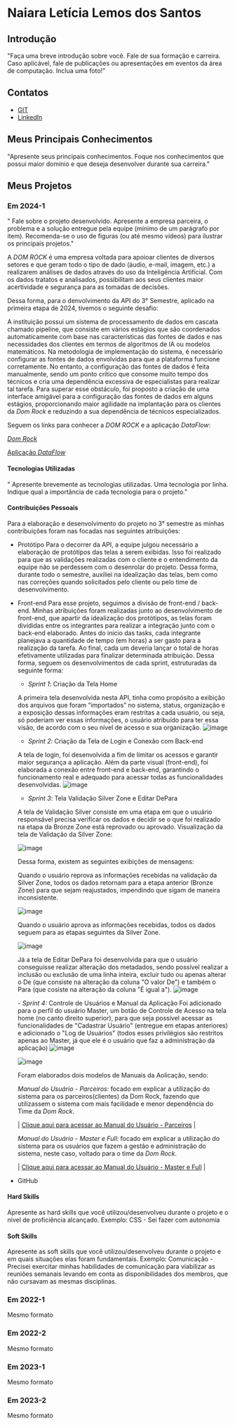 # Naiara Letícia Lemos dos Santos

## Introdução

"Faça uma breve introdução sobre você. Fale de sua formação e carreira. Caso aplicável, fale de publicações ou apresentações em eventos da área de computação. Inclua uma foto!"

## Contatos
* [GIT](https://github.com/NaiaraSantos3)
* [LinkedIn](https://www.linkedin.com/in/naiara-santos-73b83a186/)

## Meus Principais Conhecimentos
"Apresente seus principais conhecimentos. Foque nos conhecimentos que possui maior domínio e que deseja desenvolver durante sua carreira."


## Meus Projetos

### Em 2024-1
" Fale sobre o projeto desenvolvido. Apresente a empresa parceira, o problema e a solução entregue pela equipe (mínimo de um parágrafo por item). Recomenda-se o uso de figuras (ou até mesmo vídeos) para ilustrar os principais projetos."

A _DOM ROCK_ é uma empresa voltada para apoioar clientes de diversos setores e que geram todo o tipo de dado (áudio, e-mail, imagem, etc.) a realizarem análises de dados através do uso da Inteligência Artificial. Com os dados tratatos e analisados, possibilitam aos seus clientes maior acertividade e segurança para as tomadas de decisões.

Dessa forma, para o denvolvimento da API do 3° Semestre, aplicado na primeira etapa de 2024, tivemos o seguinte desafio:

A instituição possui um sistema de processamento de dados em cascata chamado pipeline, que consiste em vários estágios que são coordenados automaticamente com base nas características das fontes de dados e nas necessidades dos clientes em termos de algoritmos de IA ou modelos matemáticos. 
Na metodologia de implementação do sistema, é necessário configurar as fontes de dados envolvidas para que a plataforma funcione corretamente. No entanto, a configuração das fontes de dados é feita manualmente, sendo um ponto crítico que consome muito tempo dos técnicos e cria uma dependência excessiva de especialistas para realizar tal tarefa.
Para superar esse obstáculo, foi proposto a criação de uma interface amigável para a configuração das fontes de dados em alguns estágios, proporcionando maior agilidade na implantação para os clientes da _Dom Rock_ e reduzindo a sua dependência de técnicos especializados.

Seguem os links para conhecer a _DOM ROCK_ e a aplicação _DataFlow_:

[_Dom Rock_](https://www.domrock.net/)

[Aplicação _DataFlow_](https://github.com/iNineBD/DataFlow-3Sem2024)

#### Tecnologias Utilizadas
" Apresente brevemente as tecnologias utilizadas. Uma tecnologia por linha. Indique qual a importância de cada tecnologia para o projeto."


#### Contribuições Pessoais
Para a elaboração e desenvolvimento do projeto no 3° semestre as minhas contribuições foram nas focadas nas seguintes atribuições:
- Protótipo
Para o decorrer da API, a equipe julgou necessário a elaboração de protótipos das telas a serem exibidas. Isso foi realizado para que as validações realizadas com o cliente e o entendimento da equipe não se perdessem com o desenrolar do projeto. Dessa forma, durante todo o semestre, auxiliei na idealização das telas, bem como nas correções quando solicitados pelo cliente ou pelo time de desenvolvimento.
- Front-end
Para esse projeto, seguimos a divisão de front-end / back-end. Minhas atribuições foram realizadas junto ao desenvolvimento de front-end, que apartir da idealização dos protótipos, as telas foram divididas entre os integrantes para realizar a integração junto com o back-end elaborado. 
Antes do início das tasks, cada integrante planejava a quantidade de tempo (em horas) a ser gasto para a realização da tarefa. Ao final, cada um deveria lançar o total de horas efetivamente utilizadas para finalizar determinada atribuição.
Dessa forma, seguem os desenvolvimentos de cada sprint, estruturadas da seguinte forma:

  	- _Sprint 1_: Criação da Tela Home
   
	A primeira tela desenvolvida nesta API, tinha como propósito a exibição dos arquivos que foram “importados” no sistema, status, organização e a exposição dessas informações eram restritas a cada usuário, ou seja, só poderiam ver essas informações, o usuário atribuído para ter essa visão, de acordo com o seu nível de acesso e sua organização.
![image](https://github.com/user-attachments/assets/28b978b3-03fd-4d1f-a82d-d73652705949)

 	- _Sprint 2_: Criação da Tela de Login e Conexão com Back-end
   
	A tela de login, foi desenvolvida a fim de limitar os acessos e garantir maior segurança a aplicação. Além da parte visual (front-end), foi elaborada a conexão entre front-end e back-end, garantindo o funcionamento real e adequado para acessar todas as funcionalidades desenvolvidas.
![image](https://github.com/user-attachments/assets/cfa59c82-18ef-48fa-b4d1-89e97356fc76)

	- _Sprint 3_: Tela Validação Silver Zone e Editar DePara
   
	A tela de Validação Silver consiste em uma etapa em que o usuário responsável precisa verificar os dados e decidir se o que foi realizado na etapa da Bronze Zone está reprovado ou aprovado.
	Visualização da tela de Validação da Silver Zone:

	![image](https://github.com/user-attachments/assets/c775d238-588a-4d0c-a01e-59f21a90c6cf)

	Dessa forma, existem as seguintes exibições de mensagens:

 	 Quando o usuário reprova as informações recebidas na validação da Silver Zone, todos os dados retornam para a etapa anterior (Bronze Zone) para que sejam reajustados, impendindo que sigam de maneira inconsistente.
  
 	 ![image](https://github.com/user-attachments/assets/c874d656-330e-49f3-b34d-025c330defd5)

	 Quando o usuário aprova as informações recebidas, todos os dados seguem para as etapas seguintes da Silver Zone.
  
	 ![image](https://github.com/user-attachments/assets/5c33128f-89a9-4363-8a5b-03d6a0ef3b32)
	
	 Já a tela de Editar DePara foi desenvolvida para que o usuário conseguisse realizar alteração dos metadados, sendo possível realizar a inclusão ou exclusão de uma linha inteira, excluir tudo ou apenas alterar o De (que consiste na alteração da coluna "O valor De") e também o Para (que cosiste na alteração da coluna "É igual a").
	 ![image](https://github.com/user-attachments/assets/aeb258b4-988a-4b51-8f79-504f1f3974e3)
 
 	_- Sprint 4:_ Controle de Usuários e Manual da Aplicação
	Foi adicionado para o perfil do usuário Master, um botão de Controle de Acesso na tela home (no canto direito superior), para que seja possível acessar as funcionalidades de "Cadastrar Usuário" (entregue em etapas anteriores) e adicionado o "Log de Usuários" (todos esses privilégios são restritos apenas ao Master, já que ele é o usuário que faz a administração da aplicação)
  	![image](https://github.com/user-attachments/assets/e194d50c-ce73-46d1-aa29-f0dd26995c05)

   	![image](https://github.com/user-attachments/assets/5f816240-66fd-426d-9d41-3a31b50cb00d)

 	Foram elaborados dois modelos de Manuais da Aolicação, sendo:
  
  	_Manual do Usuário - Parceiros:_ focado em explicar a utilização do sistema para os parceiros(clientes) da Dom Rock, fazendo que utilizassem o sistema com mais facilidade e menor dependência do Time da _Dom Rock_.
  	
	| [Clique aqui para acessar ao Manual do Usuário - Parceiros](https://github.com/iNineBD/DataFlow-3Sem2024/blob/main/doc/Manuais/Manual%20do%20Usu%C3%A1rio%20-%20Parceiros.pdf) |

   	_Manual do Usuário - Master e Full:_ focado em explicar a utilização do sistema para os usuários que fazem a gestão e administração do sistema, neste caso, voltado para o time da _Dom Rock_.
  
	| [Clique aqui para acessar ao Manual do Usuário - Master e Full](https://github.com/iNineBD/DataFlow-3Sem2024/blob/main/doc/Manuais/Manual%20do%20Usu%C3%A1rio%20-%20MASTER%20e%20FULL.pdf) |

- GitHub

#### Hard Skills
Apresente as hard skills que você utilizou/desenvolveu durante o projeto e o nível de proficiência alcançado. Exemplo: CSS - Sei fazer com autonomia

#### Soft Skills
Apresente as soft skills que você utilizou/desenvolveu durante o projeto e em quais situações elas foram fundamentais. Exemplo: Comunicação - Precisei exercitar minhas habilidades de comunicação para viabilizar as reuniões semanais levando em conta as disponibilidades dos membros, que não cursavam as mesmas disciplinas.

### Em 2022-1
Mesmo formato

### Em 2022-2
Mesmo formato

### Em 2023-1
Mesmo formato

### Em 2023-2
Mesmo formato







